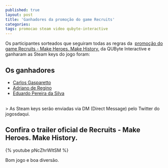 ```yaml
---
published: true
layout: post
title: 'Ganhadores da promoção do game Recruits'
categories: 
tags: promocao steam video qubyte-interactive
---
```

Os participantes sorteados que seguiram todas as regras da  <a href="{{ site.baseurl }}/2015/05/05/promocao-do-game-recruits-make-heroes-make-history/">promoção do game Recruits - Make Heroes. Make History.</a>
 da QUByte Interactive e ganharam as Steam keys do jogo foram:

## Os ganhadores
<ul>
	<li><a href="https://twitter.com/cgasparetto/status/596025666430173185" target="_blank">Carlos Gasparetto</a>
</li>
	<li><a href="https://twitter.com/DunaGames/status/595915295895715841" target="_blank">Adriano de Regino</a>
</li>
	<li><a href="https://twitter.com/eduardobursa/status/596357909103128576" target="_blank">Eduardo Pereira da Silva</a>
</li>
</ul>
<br>
> As Steam keys serão enviadas via DM (Direct Message) pelo Twitter do jogosdaqui.

## Confira o trailer oficial de Recruits - Make Heroes. Make History.

{% youtube pNcZhrWItSM %}

Bom jogo e boa diversão.